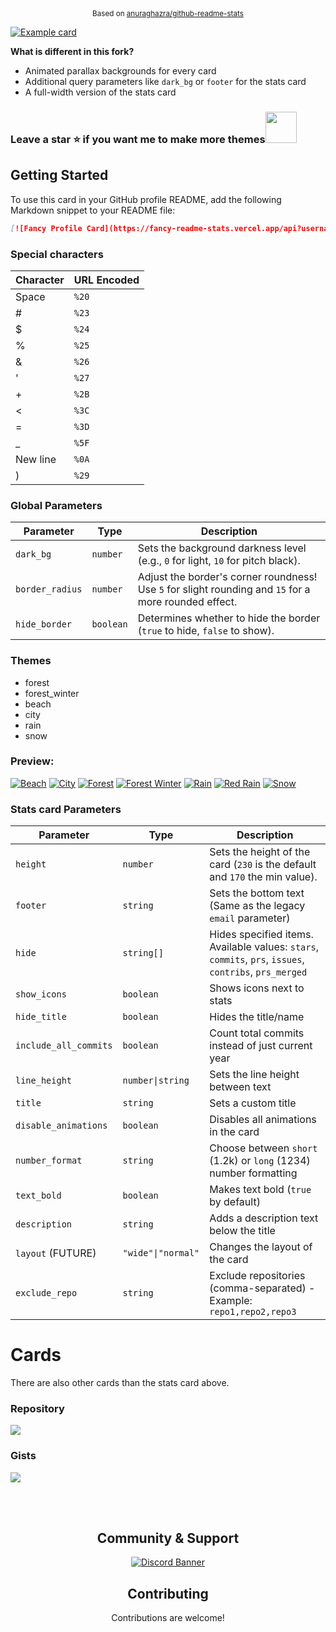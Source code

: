 <div align="center"><sup>Based on <a href="https://github.com/anuraghazra/github-readme-stats">anuraghazra/github-readme-stats</a></sup></div>

[![Example card](https://fancy-readme-stats.vercel.app/api?username=max1mde&dark_bg=3&theme=forest_winter&footer=Add%20this%20to%20your%20own%20readme%20:%29&title=Fancy%20Readme%20Cards%20✨&description=Animated%20GitHub%20profile%20cards%20displaying%20stats%2c%20custom%20text.%0A%207%20animated%20parallax%20backgrounds.&include_all_commits=true&show_icons=true&update=1)](https://github.com/max1mde/fancy-readme-stats)

**What is different in this fork?**
- Animated parallax backgrounds for every card
- Additional query parameters like `dark_bg` or `footer` for the stats card
- A full-width version of the stats card

### Leave a **star** ⭐ if you want me to make more themes<img src="https://github.com/user-attachments/assets/ae25e4b9-c97e-4fe9-bb24-72cd4eb5b99b" width="50">

## Getting Started
To use this card in your GitHub profile README, add the following Markdown snippet to your README file:

```markdown
[![Fancy Profile Card](https://fancy-readme-stats.vercel.app/api?username=YOUR_GITHUB_USERNAME&theme=beach&footer=your@email.com&show_icons=true&title=Your%20name&description=Your%20description&include_all_commits=true&show_icons=true)](https://github.com/max1mde/fancy-readme-stats)
```

### Special characters

| Character | URL Encoded      |
|-----------|----------------------------|
| Space     | `%20`                      |
| #         | `%23`                      |
| $         | `%24`                      |
| %         | `%25`                      |
| &         | `%26`                      |
| '         | `%27`                      |
| +         | `%2B`                      |
| <         | `%3C`                      |
| =         | `%3D`                      |
| _         | `%5F`                      |
| New line  | `%0A`                      |
| )         | `%29`                      |

### Global Parameters

| Parameter       | Type      | Description                                                        |
|-----------------|-----------|--------------------------------------------------------------------|
| `dark_bg`       | `number`  | Sets the background darkness level (e.g., `0` for light, `10` for pitch black). |
| `border_radius` | `number`  | Adjust the border's corner roundness! Use `5` for slight rounding and `15` for a more rounded effect. |
| `hide_border`   | `boolean` | Determines whether to hide the border (`true` to hide, `false` to show). |

### Themes
- forest
- forest_winter
- beach
- city
- rain
- snow

### Preview:
[![Beach](https://fancy-readme-stats.vercel.app/api?card=1&username=max1mde&theme=beach&hide_border=true&description=beach&title=Theme&show_icons=true&include_all_commits=false&hide=stars,contribs,issues,commits,prs,prs_merged&height=170&update=7)](https://github.com/max1mde/fancy-readme-stats)
[![City](https://fancy-readme-stats.vercel.app/api?card=1&username=max1mde&theme=city&hide_border=true&hide=stars,contribs,issues,commits,prs,prs_merged&height=170&description=city&title=Theme&show_icons=true&include_all_commits=false&update=7)](https://github.com/max1mde/fancy-readme-stats)
[![Forest](https://fancy-readme-stats.vercel.app/api?card=1&username=max1mde&theme=forest&hide_border=true&hide=stars,contribs,issues,commits,prs,prs_merged&height=170&description=forest&title=Theme&show_icons=true&include_all_commits=false&update=7)](https://github.com/max1mde/fancy-readme-stats)
[![Forest Winter](https://fancy-readme-stats.vercel.app/api?card=1&username=max1mde&theme=forest_winter&hide_border=true&description=forest%5Fwinter&hide=stars,contribs,issues,commits,prs,prs_merged&height=170&title=Theme&show_icons=true&include_all_commits=false&update=6)](https://github.com/max1mde/fancy-readme-stats)
[![Rain](https://fancy-readme-stats.vercel.app/api?card=1&username=max1mde&theme=rain&hide_border=true&description=rain&hide=stars,contribs,issues,commits,prs,prs_merged&height=170&title=Theme&show_icons=true&include_all_commits=false&update=4)](https://github.com/max1mde/fancy-readme-stats)
[![Red Rain](https://fancy-readme-stats.vercel.app/api?card=1&username=max1mde&theme=red_rain&hide_border=true&description=red_rain&hide=stars,contribs,issues,commits,prs,prs_merged&height=170&title=Theme&show_icons=true&include_all_commits=false&update=4)](https://github.com/max1mde/fancy-readme-stats)
[![Snow](https://fancy-readme-stats.vercel.app/api?card=1&username=max1mde&theme=snow&hide_border=true&description=snow&hide=stars,contribs,issues,commits,prs,prs_merged&height=170&title=Theme&show_icons=true&include_all_commits=false&update=4)](https://github.com/max1mde/fancy-readme-stats)

### Stats card Parameters
| Parameter | Type | Description |
|-----------|------|-------------|
| `height` | `number` | Sets the height of the card (`230` is the default and `170` the min value). |
| `footer` | `string` | Sets the bottom text (Same as the legacy `email` parameter) |
| `hide` | `string[]` | Hides specified items. Available values: `stars`, `commits`, `prs`, `issues`, `contribs`, `prs_merged` |
| `show_icons` | `boolean` | Shows icons next to stats |
| `hide_title` | `boolean` | Hides the title/name |
| `include_all_commits` | `boolean` | Count total commits instead of just current year |
| `line_height` | `number\|string` | Sets the line height between text |
| `title` | `string` | Sets a custom title |
| `disable_animations` | `boolean` | Disables all animations in the card |
| `number_format` | `string` | Choose between `short` (1.2k) or `long` (1234) number formatting |
| `text_bold` | `boolean` | Makes text bold (`true` by default) |
| `description` | `string` | Adds a description text below the title |
| `layout` (FUTURE) | `"wide"\|"normal"` | Changes the layout of the card |
| `exclude_repo` | `string` | Exclude repositories (comma-separated) - Example: `repo1,repo2,repo3` 


# Cards
There are also other cards than the stats card above.

### Repository
<a href="https://github.com/max1mde/fancy-readme-stats">
  <img align="center" src="https://fancy-readme-stats.vercel.app/api/pin/?username=max1mde&repo=fancy-readme-stats&theme=snow&dark_bg=7&show_icons=true&update=8" />
</a>

### Gists
<a href="https://gist.github.com/max1mde/437532d7b08f7e54c2bb7147828ab0e7/">
  <img align="center" src="https://fancy-readme-stats.vercel.app/api/gist?id=437532d7b08f7e54c2bb7147828ab0e7&theme=snow&dark_bg=7&show_icons=true&update=2" />
</a>

<br><br>

<div align="center">
    <h2>Community & Support</h2>
    <a href="https://discord.gg/2UTkYj26B4">
        <img src="https://invidget.switchblade.xyz/2UTkYj26B4" alt="Discord Banner">
    </a>
    <h2>Contributing</h2>
    <p>Contributions are welcome!</p>
</div>

